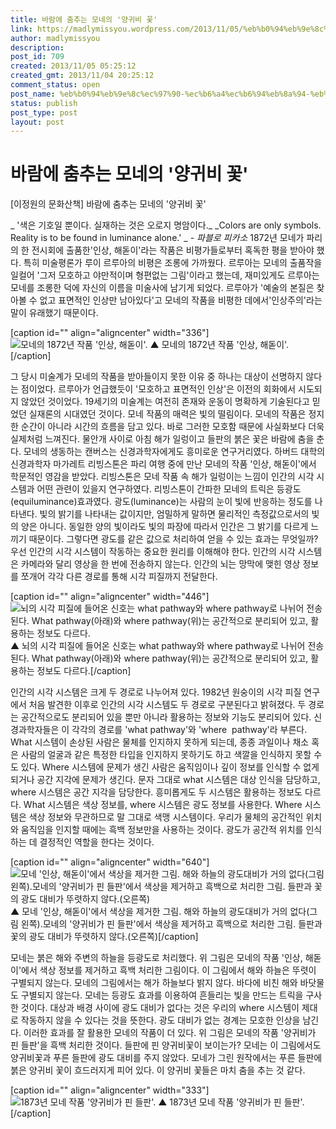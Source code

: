 ```yaml
---
title: 바람에 춤추는 모네의 '양귀비 꽃'
link: https://madlymissyou.wordpress.com/2013/11/05/%eb%b0%94%eb%9e%8c%ec%97%90-%ec%b6%a4%ec%b6%94%eb%8a%94-%eb%aa%a8%eb%84%a4%ec%9d%98-%ec%96%91%ea%b7%80%eb%b9%84-%ea%bd%83/
author: madlymissyou
description: 
post_id: 709
created: 2013/11/05 05:25:12
created_gmt: 2013/11/04 20:25:12
comment_status: open
post_name: %eb%b0%94%eb%9e%8c%ec%97%90-%ec%b6%a4%ec%b6%94%eb%8a%94-%eb%aa%a8%eb%84%a4%ec%9d%98-%ec%96%91%ea%b7%80%eb%b9%84-%ea%bd%83
status: publish
post_type: post
layout: post
---
```


# 바람에 춤추는 모네의 '양귀비 꽃'

[이정원의 문화산책] 바람에 춤추는 모네의 '양귀비 꽃' 

_ '색은 기호일 뿐이다. 실재하는 것은 오로지 명암이다._ _Colors are only symbols. Reality is to be found in luminance alone.' _ _- 파블로 피카소_ 1872년 모네가 파리의 한 전시회에 출품한'인상, 해돋이'라는 작품은 비평가들로부터 혹독한 평을 받아야 했다. 특히 미술평론가 루이 르루아의 비평은 조롱에 가까웠다. 르루아는 모네의 출품작을 일컬어 '그저 모호하고 야만적이며 형편없는 그림'이라고 했는데, 재미있게도 르루아는 모네를 조롱한 덕에 자신의 이름을 미술사에 남기게 되었다. 르루아가 '예술의 본질은 찾아볼 수 없고 표면적인 인상만 남아있다'고 모네의 작품을 비평한 데에서'인상주의'라는 말이 유래했기 때문이다. 

[caption id="" align="aligncenter" width="336"]![모네의 1872년 작품 '인상, 해돋이'. ](http://www.hellodd.com/data/photos/20131145/art_1383616458.jpg) ▲ 모네의 1872년 작품 '인상, 해돋이'.[/caption] 

그 당시 미술계가 모네의 작품을 받아들이지 못한 이유 중 하나는 대상이 선명하지 않다는 점이었다. 르루아가 언급했듯이 '모호하고 표면적인 인상'은 이전의 회화에서 시도되지 않았던 것이었다. 19세기의 미술계는 여전히 존재와 운동이 명확하게 기술된다고 믿었던 실재론의 시대였던 것이다. 모네 작품의 매력은 빛의 떨림이다. 모네의 작품은 정지한 순간이 아니라 시간의 흐름을 담고 있다. 바로 그러한 모호함 때문에 사실화보다 더욱 실제처럼 느껴진다. 물안개 사이로 아침 해가 일렁이고 들판의 붉은 꽃은 바람에 춤을 춘다. 모네의 생동하는 캔버스는 신경과학자에게도 흥미로운 연구거리였다. 하버드 대학의 신경과학자 마가레트 리빙스톤은 파리 여행 중에 만난 모네의 작품 '인상, 해돋이'에서 학문적인 영감을 받았다. 리빙스톤은 모네 작품 속 해가 일렁이는 느낌이 인간의 시각 시스템과 어떤 관련이 있을지 연구하였다. 리빙스톤이 간파한 모네의 트릭은 등광도(equiluminance)효과였다. 광도(luminance)는 사람의 눈이 빛에 반응하는 정도를 나타낸다. 빛의 밝기를 나타내는 값이지만, 엄밀하게 말하면 물리적인 측정값으로서의 빛의 양은 아니다. 동일한 양의 빛이라도 빛의 파장에 따라서 인간은 그 밝기를 다르게 느끼기 때문이다. 그렇다면 광도를 같은 값으로 처리하여 얻을 수 있는 효과는 무엇일까? 우선 인간의 시각 시스템이 작동하는 중요한 원리를 이해해야 한다. 인간의 시각 시스템은 카메라와 달리 영상을 한 번에 전송하지 않는다. 인간의 뇌는 망막에 맺힌 영상 정보를 쪼개어 각각 다른 경로를 통해 시각 피질까지 전달한다. 

[caption id="" align="aligncenter" width="446"]![뇌의 시각 피질에 들어온 신호는 what pathway와 where pathway로 나뉘어 전송된다. What pathway\(아래\)와 where pathway\(위\)는 공간적으로 분리되어 있고, 활용하는 정보도 다르다. ](http://www.hellodd.com/data/photos/20131145/art_1383616479.jpg) ▲ 뇌의 시각 피질에 들어온 신호는 what pathway와 where pathway로 나뉘어 전송된다. What pathway(아래)와 where pathway(위)는 공간적으로 분리되어 있고, 활용하는 정보도 다르다.[/caption] 

인간의 시각 시스템은 크게 두 경로로 나누어져 있다. 1982년 원숭이의 시각 피질 연구에서 처음 발견한 이후로 인간의 시각 시스템도 두 경로로 구분된다고 밝혀졌다. 두 경로는 공간적으로도 분리되어 있을 뿐만 아니라 활용하는 정보와 기능도 분리되어 있다. 신경과학자들은 이 각각의 경로를 'what pathway'와 'where  pathway'라 부른다. What 시스템이 손상된 사람은 물체를 인지하지 못하게 되는데, 종종 과일이나 채소 혹은 사람의 얼굴과 같은 특정한 타입을 인지하지 못하기도 하고 색깔을 인식하지 못할 수도 있다. Where 시스템에 문제가 생긴 사람은 움직임이나 깊이 정보를 인식할 수 없게 되거나 공간 지각에 문제가 생긴다. 문자 그대로 what 시스템은 대상 인식을 담당하고, where 시스템은 공간 지각을 담당한다. 흥미롭게도 두 시스템은 활용하는 정보도 다르다. What 시스템은 색상 정보를, where 시스템은 광도 정보를 사용한다. Where 시스템은 색상 정보와 무관하므로 말 그대로 색맹 시스템이다. 우리가 물체의 공간적인 위치와 움직임을 인지할 때에는 흑백 정보만을 사용하는 것이다. 광도가 공간적 위치를 인식하는 데 결정적인 역할을 한다는 것이다. 

[caption id="" align="aligncenter" width="640"]![모네 '인상, 해돋이'에서 색상을 제거한 그림. 해와 하늘의 광도대비가 거의 없다\(그림 왼쪽\).모네의 '양귀비가 핀 들판'에서 색상을 제거하고 흑백으로 처리한 그림. 들판과 꽃의 광도 대비가 뚜렷하지 않다.\(오른쪽\) ](http://www.hellodd.com/data/photos/20131145/art_1383617114.jpg) ▲ 모네 '인상, 해돋이'에서 색상을 제거한 그림. 해와 하늘의 광도대비가 거의 없다(그림 왼쪽).모네의 '양귀비가 핀 들판'에서 색상을 제거하고 흑백으로 처리한 그림. 들판과 꽃의 광도 대비가 뚜렷하지 않다.(오른쪽)[/caption] 

모네는 붉은 해와 주변의 하늘을 등광도로 처리했다. 위 그림은 모네의 작품 '인상, 해돋이'에서 색상 정보를 제거하고 흑백 처리한 그림이다. 이 그림에서 해와 하늘은 뚜렷이 구별되지 않는다. 모네의 그림에서는 해가 하늘보다 밝지 않다. 바다에 비친 해와 바닷물도 구별되지 않는다. 모네는 등광도 효과를 이용하여 흔들리는 빛을 만드는 트릭을 구사한 것이다. 대상과 배경 사이에 광도 대비가 없다는 것은 우리의 where 시스템이 제대로 작동하지 않을 수 있다는 것을 뜻한다. 광도 대비가 없는 경계는 모호한 인상을 남긴다. 이러한 효과를 잘 활용한 모네의 작품이 더 있다. 위 그림은 모네의 작품 '양귀비가 핀 들판'을 흑백 처리한 것이다. 들판에 핀 양귀비꽃이 보이는가? 모네는 이 그림에서도 양귀비꽃과 푸른 들판에 광도 대비를 주지 않았다. 모네가 그린 원작에서는 푸른 들판에 붉은 양귀비 꽃이 흐드러지게 피어 있다. 이 양귀비 꽃들은 마치 춤을 추는 것 같다. 

[caption id="" align="aligncenter" width="333"]![1873년 모네 작품 '양귀비가 핀 들판'. ](http://www.hellodd.com/data/photos/20131145/art_1383616578.jpg) ▲ 1873년 모네 작품 '양귀비가 핀 들판'.[/caption]